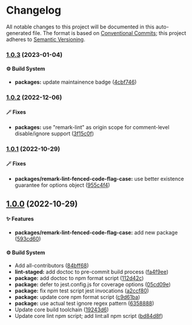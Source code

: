 # Changelog

All notable changes to this project will be documented in this auto-generated
file. The format is based on [Conventional Commits][1]; this project adheres to
[Semantic Versioning][2].

### [1.0.3][3] (2023-01-04)

#### ⚙️ Build System

- **packages:** update maintainence badge ([4cbf746][4])

### [1.0.2][5] (2022-12-06)

#### 🪄 Fixes

- **packages:** use "remark-lint" as origin scope for comment-level
  disable/ignore support ([3f15c0f][6])

### [1.0.1][7] (2022-10-29)

#### 🪄 Fixes

- **packages/remark-lint-fenced-code-flag-case:** use better existence guarantee
  for options object ([955c4f4][8])

## [1.0.0][9] (2022-10-29)

#### ✨ Features

- **packages/remark-lint-fenced-code-flag-case:** add new package
  ([593cd60][10])

#### ⚙️ Build System

- Add all-contributors ([84bff68][11])
- **lint-staged:** add doctoc to pre-commit build process ([fa4f9ee][12])
- **package:** add doctoc to npm format script ([112d42c][13])
- **package:** defer to jest.config.js for coverage options ([05cd09e][14])
- **package:** fix npm test script jest invocations ([a2ccf80][15])
- **package:** update core npm format script ([c9d61ba][16])
- **package:** use actual test ignore regex pattern ([6358888][17])
- Update core build toolchain ([19243d6][18])
- Update core lint npm script; add lint:all npm script ([bd84d8f][19])

[1]: https://conventionalcommits.org
[2]: https://semver.org
[3]:
  https://github.com/Xunnamius/unified-utils/compare/remark-lint-fenced-code-flag-case@1.0.2...remark-lint-fenced-code-flag-case@1.0.3
[4]:
  https://github.com/Xunnamius/unified-utils/commit/4cbf746b78c3bb369c3b27228ec582c3a3e47c54
[5]:
  https://github.com/Xunnamius/unified-utils/compare/remark-lint-fenced-code-flag-case@1.0.1...remark-lint-fenced-code-flag-case@1.0.2
[6]:
  https://github.com/Xunnamius/unified-utils/commit/3f15c0fb647157848e323f66cd56eaf74e590141
[7]:
  https://github.com/Xunnamius/unified-utils/compare/remark-lint-fenced-code-flag-case@1.0.0...remark-lint-fenced-code-flag-case@1.0.1
[8]:
  https://github.com/Xunnamius/unified-utils/commit/955c4f498096c3c3e02cce788a0387ae1a85613f
[9]:
  https://github.com/Xunnamius/unified-utils/compare/05cd09e0cf13f18fa56f6156516bcf546b1238e6...remark-lint-fenced-code-flag-case@1.0.0
[10]:
  https://github.com/Xunnamius/unified-utils/commit/593cd60c080725ec30073ab03fed26791c787f79
[11]:
  https://github.com/Xunnamius/unified-utils/commit/84bff68339c7a742c104c0f2545fe62b28c8b473
[12]:
  https://github.com/Xunnamius/unified-utils/commit/fa4f9ee3f9cd922875cf077f6d8b74105f0ba55e
[13]:
  https://github.com/Xunnamius/unified-utils/commit/112d42c6999f758ff618f4e116eb7cf38c09f77c
[14]:
  https://github.com/Xunnamius/unified-utils/commit/05cd09e0cf13f18fa56f6156516bcf546b1238e6
[15]:
  https://github.com/Xunnamius/unified-utils/commit/a2ccf801276c84e54d3fc1afaad574f78408d86f
[16]:
  https://github.com/Xunnamius/unified-utils/commit/c9d61bacbd52bc76b05abd3426474bf0176c3cd9
[17]:
  https://github.com/Xunnamius/unified-utils/commit/63588887a7377f3ee7488b19c87f1f2bf1faa811
[18]:
  https://github.com/Xunnamius/unified-utils/commit/19243d623ba14cfd629c5e4632e6a75de508592b
[19]:
  https://github.com/Xunnamius/unified-utils/commit/bd84d8fc1fb5c4d1828a16a47214a6730f34899a
